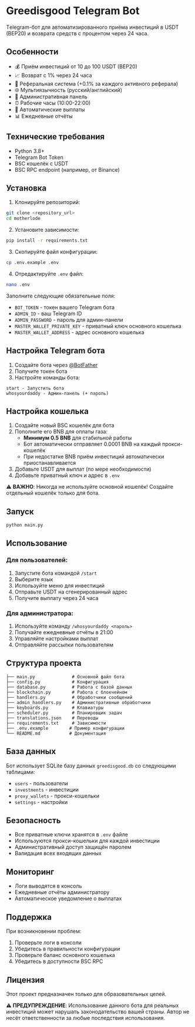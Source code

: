# Greedisgood Telegram Bot

Тelegram-бот для автоматизированного приёма инвестиций в USDT (BEP20) и возврата средств с процентом через 24 часа.

## Особенности

- 💰 Приём инвестиций от 10 до 100 USDT (BEP20)
- 📈 Возврат с 1% через 24 часа
- 👥 Реферальная система (+0.1% за каждого активного реферала)
- 🌐 Мультиязычность (русский/английский)
- 🔐 Административная панель
- ⏰ Рабочие часы (10:00-22:00)
- 🤖 Автоматические выплаты
- 📊 Ежедневные отчёты

## Технические требования

- Python 3.8+
- Telegram Bot Token
- BSC кошелёк с USDT
- BSC RPC endpoint (например, от Binance)

## Установка

1. Клонируйте репозиторий:
```bash
git clone <repository_url>
cd motherlode
```

2. Установите зависимости:
```bash
pip install -r requirements.txt
```

3. Скопируйте файл конфигурации:
```bash
cp .env.example .env
```

4. Отредактируйте `.env` файл:
```bash
nano .env
```

Заполните следующие обязательные поля:
- `BOT_TOKEN` - токен вашего Telegram бота
- `ADMIN_ID` - ваш Telegram ID
- `ADMIN_PASSWORD` - пароль для админ-панели
- `MASTER_WALLET_PRIVATE_KEY` - приватный ключ основного кошелька
- `MASTER_WALLET_ADDRESS` - адрес основного кошелька

## Настройка Telegram бота

1. Создайте бота через [@BotFather](https://t.me/BotFather)
2. Получите токен бота
3. Настройте команды бота:
```
start - Запустить бота
whosyourdaddy - Админ-панель (+ пароль)
```

## Настройка кошелька

1. Создайте новый BSC кошелёк для бота
2. Пополните его BNB для оплаты газа:
   - **Минимум 0.5 BNB** для стабильной работы
   - Бот автоматически отправляет 0.0001 BNB на каждый прокси-кошелёк
   - При недостатке BNB приём инвестиций автоматически приостанавливается
3. Добавьте USDT для выплат (по мере необходимости)
4. Добавьте приватный ключ и адрес в `.env`

⚠️ **ВАЖНО**: Никогда не используйте основной кошелёк! Создайте отдельный кошелёк только для бота.

## Запуск

```bash
python main.py
```

## Использование

### Для пользователей:
1. Запустите бота командой `/start`
2. Выберите язык
3. Используйте меню для инвестиций
4. Отправьте USDT на сгенерированный адрес
5. Получите выплату через 24 часа

### Для администратора:
1. Используйте команду `/whosyourdaddy <пароль>`
2. Получайте ежедневные отчёты в 21:00
3. Управляйте настройками выплат
4. Отправляйте рассылки пользователям

## Структура проекта

```
├── main.py              # Основной файл бота
├── config.py            # Конфигурация
├── database.py          # Работа с базой данных
├── blockchain.py        # Работа с блокчейном
├── handlers.py          # Обработчики сообщений
├── admin_handlers.py    # Административные обработчики
├── keyboards.py         # Клавиатуры
├── scheduler.py         # Планировщик задач
├── translations.json    # Переводы
├── requirements.txt     # Зависимости
├── .env.example        # Пример конфигурации
└── README.md           # Документация
```

## База данных

Бот использует SQLite базу данных `greedisgood.db` со следующими таблицами:
- `users` - пользователи
- `investments` - инвестиции
- `proxy_wallets` - прокси-кошельки
- `settings` - настройки

## Безопасность

- Все приватные ключи хранятся в `.env` файле
- Используются прокси-кошельки для каждой инвестиции
- Административный доступ защищён паролем
- Валидация всех входящих данных

## Мониторинг

- Логи выводятся в консоль
- Ежедневные отчёты администратору
- Автоматическое уведомление о выплатах

## Поддержка

При возникновении проблем:
1. Проверьте логи в консоли
2. Убедитесь в правильности конфигурации
3. Проверьте баланс основного кошелька
4. Убедитесь в доступности BSC RPC

## Лицензия

Этот проект предназначен только для образовательных целей.

⚠️ **ПРЕДУПРЕЖДЕНИЕ**: Использование данного бота для реальных инвестиций может нарушать законодательство вашей страны. Автор не несёт ответственности за любые последствия использования.